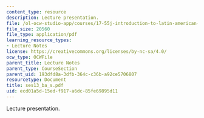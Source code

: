 ```yaml
---
content_type: resource
description: Lecture presentation.
file: /ol-ocw-studio-app/courses/17-55j-introduction-to-latin-american-studies-fall-2006/ecd01a5d15edf917a6dc85fe69895d11_ses13_ba_s.pdf
file_size: 20560
file_type: application/pdf
learning_resource_types:
- Lecture Notes
license: https://creativecommons.org/licenses/by-nc-sa/4.0/
ocw_type: OCWFile
parent_title: Lecture Notes
parent_type: CourseSection
parent_uid: 193dfd8a-3dfb-364c-c36b-a92ce5706807
resourcetype: Document
title: ses13_ba_s.pdf
uid: ecd01a5d-15ed-f917-a6dc-85fe69895d11
---
```

Lecture presentation.